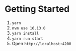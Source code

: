 # Getting Started

1. `yarn`
2. `nvm use 16.13.0`
3. `yarn install`
4. `yarn run start`
5. Open `http://localhost:4200`
